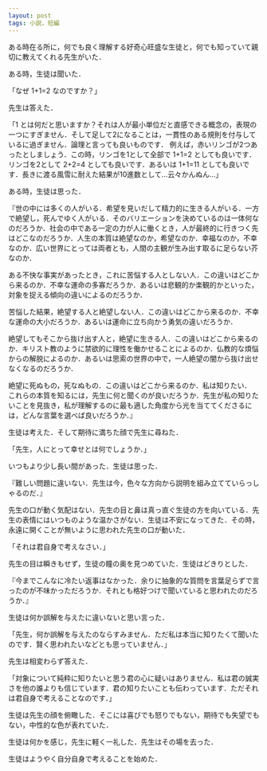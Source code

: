 ```yaml
---
layout: post
tags: 小説，短編
---
```


ある時在る所に，何でも良く理解する好奇心旺盛な生徒と，何でも知っていて親切に教えてくれる先生がいた．

ある時，生徒は聞いた．

「なぜ 1+1=2 なのですか？」

先生は答えた．

「1 とは何だと思いますか？それは人が最小単位だと直感できる概念の，表現の一つにすぎません．そして足して2になることは，一貫性のある規則を付与しているに過ぎません．論理と言っても良いものです．
例えば，赤いリンゴが2つあったとしましょう．この時，リンゴを1として全部で 1+1=2 としても良いです．リンゴを2として 2+2=4 としても良いです．あるいは 1+1=11 としても良いです．長きに渡る風雪に耐えた結果が10進数として…云々かんぬん…」

ある時，生徒は思った．

『世の中には多くの人がいる．希望を見いだして精力的に生きる人がいる．一方で絶望し，死んでゆく人がいる．そのバリエーションを決めているのは一体何なのだろうか．社会の中である一定の力が人に働くとき，人が最終的に行きつく先はどこなのだろうか．人生の本質は絶望なのか，希望なのか．幸福なのか，不幸なのか．広い世界にとっては両者とも，人間の主観が生み出す取るに足らない芥なのか．

ある不快な事実があったとき，これに苦悩する人としない人．この違いはどこから来るのか．不幸な運命の多寡だろうか．あるいは悲観的か楽観的かといった，対象を捉える傾向の違いによるのだろうか．

苦悩した結果，絶望する人と絶望しない人．この違いはどこから来るのか．不幸な運命の大小だろうか．あるいは運命に立ち向かう勇気の違いだろうか．

絶望してもそこから抜け出す人と，絶望に生きる人．この違いはどこから来るのか．キリスト教のように禁欲的に理性を働かせることによるのか．仏教的な煩悩からの解脱によるのか．あるいは思索の世界の中で，一人絶望の闇から抜け出せなくなるのだろうか．

絶望に死ぬもの，死なぬもの．この違いはどこから来るのか．私は知りたい．
これらの本質を知るには，先生に何と聞くのが良いだろうか．先生が私の知りたいことを見抜き，私が理解するのに最も適した角度から光を当ててくださるには，どんな言葉を選べば良いだろうか．』

生徒は考えた．そして期待に満ちた顔で先生に尋ねた．

「先生，人にとって幸せとは何でしょうか．」

いつもより少し長い間があった．生徒は思った．

『難しい問題に違いない．先生は今，色々な方向から説明を組み立てていらっしゃるのだ．』

先生の口が動く気配はない．先生の目と鼻は真っ直ぐ生徒の方を向いている．先生の表情にはいつものような温かさがない．生徒は不安になってきた．その時，永遠に開くことが無いように思われた先生の口が動いた．

「それは君自身で考えなさい．」

先生の目は瞬きもせず，生徒の瞳の奥を見つめていた．生徒はどきりとした．

『今までこんなに冷たい返事はなかった．余りに抽象的な質問を言葉足らずで言ったのが不味かっただろうか．それとも格好つけで聞いていると思われたのだろうか．』

生徒は何か誤解を与えたに違いないと思い言った．

「先生，何か誤解を与えたのならすみません．ただ私は本当に知りたくて聞いたのです．賢く思われたいなどとも思っていません．」

先生は相変わらず答えた．

「対象について純粋に知りたいと思う君の心に疑いはありません．私は君の誠実さを他の誰よりも信じています．君の知りたいことも伝わっています．ただそれは君自身で考えることなのです．」

生徒は先生の顔を俯瞰した．そこには喜びでも怒りでもない，期待でも失望でもない，中性的な色が表れていた．

生徒は何かを感じ，先生に軽く一礼した．先生はその場を去った．

生徒はようやく自分自身で考えることを始めた．